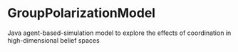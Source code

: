 # GroupPolarizationModel
Java agent-based-simulation model to explore the effects of coordination in high-dimensional belief spaces
